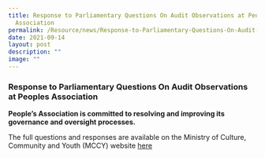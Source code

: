 ```yaml
---
title: Response to Parliamentary Questions On Audit Observations at People's
  Association
permalink: /Resource/news/Response-to-Parliamentary-Questions-On-Audit-Observations-at-Peoples-Association/
date: 2021-09-14
layout: post
description: ""
image: ""
---
```


### Response to Parliamentary Questions On Audit Observations at Peoples Association

**People’s Association is committed to resolving and improving its governance and oversight processes.**

The full questions and responses are available on the Ministry of Culture, Community and Youth (MCCY) website [here](https://www.mccy.gov.sg/about-us/news-and-resources/parliamentary-matters/2021/sep/people-association-governance-processes)